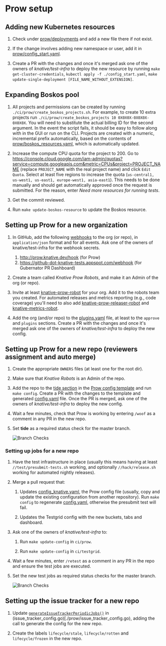 # Prow setup

## Adding new Kubernetes resources

1. Check under [prow/deployments](./prow/deployments) and
   add a new file there if not exist.

1. If the change involves adding new namespace or user, add it in
   [prow/config_start.yaml](./prow/config_start.yaml).

1. Create a PR with the changes and once it's merged ask one of the owners of
   _knative/test-infra_ to deploy the new resource by running
   `make get-cluster-credentials`, `kubectl apply -f ./config_start.yaml`,
   `make update-single-deployment [FILE_NAME_WITHOUT_EXTENSION]`.

## Expanding Boskos pool

1. All projects and permissions can be created by running
   `./ci/prow/create_boskos_projects.sh`. For example, to create 10 extra projects
   run `./ci/prow/create_boskos_projects 10 0X0X0X-0X0X0X-0X0X0X`.
   You will need to substitute the actual billing ID for the second argument. In
   the event the script fails, it should be easy to follow along with in the GUI
   or run on the CLI. Projects are created with a numeric, incremental prefix
   automatically, based on the contents of [prow/boskos_resources.yaml](./prow/boskos_resources.yaml),
   which is automatically updated.

1. Increase the compute CPU quota for the project to 200. Go to
   <https://console.cloud.google.com/iam-admin/quotas?service=compute.googleapis.com&metric=CPUs&project=PROJECT_NAME>
   (replace `PROJECT_NAME` with the real project name) and click `Edit Quota`.
   Select at least five regions to increase the quota
   (`us-central1, us-west1, us-east1, europe-west1, asia-east1`). This needs to
   be done manually and should get automatically approved once the request is
   submitted. For the reason, enter _Need more resources for running tests_.

1. Get the commit reviewed.

1. Run `make update-boskos-resource` to update the Boskos resource.

## Setting up Prow for a new organization

1. In GitHub, add the following
   [webhooks](https://developer.github.com/webhooks/) to the org (or repo), in
   `application/json` format and for all events. Ask one of the owners of
   knative/test-infra for the webhook secrets.

   1. <http://prow.knative.dev/hook> (for Prow)
   1. <https://github-dot-knative-tests.appspot.com/webhook> (for Gubernator PR
      Dashboard)

1. Create a team called _Knative Prow Robots_, and make it an Admin of the org
   (or repo).

1. Invite at least [knative-prow-robot](https://github.com/knative-prow-robot)
   for your org. Add it to the robots team you created. For automated releases
   and metrics reporting (e.g., code coverage) you'll need to also add
   [knative-prow-releaser-robot](https://github.com/knative-prow-releaser-robot)
   and [knative-metrics-robot](https://github.com/knative-metrics-robot).

1. Add the org (and/or repo) to the [plugins.yaml](./prow/plugins.yaml) file, at
   least to the `approve` and `plugins` sections. Create a PR with the changes
   and once it's merged ask one of the owners of _knative/test-infra_ to deploy
   the new config.

## Setting up Prow for a new repo (reviewers assignment and auto merge)

1. Create the appropriate `OWNERS` files (at least one for the root dir).

1. Make sure that _Knative Robots_ is an Admin of the repo.

1. Add the repo to the
   [tide section](https://github.com/knative/test-infra/blob/b2cd02e6836ea2744ad838522b9eaf46385990f7/ci/prow/templates/prow_config_header.yaml#L72)
   in the [Prow config template](./prow/templates/prow_config_header.yaml) and
   run `make config`. Create a PR with the changes to the template and generated
   [config.yaml](./prow/config.yaml) file. Once the PR is merged, ask one of the
   owners of _knative/test-infra_ to deploy the new config.

1. Wait a few minutes, check that Prow is working by entering `/woof` as a
   comment in any PR in the new repo.

1. Set **tide** as a required status check for the master branch.

   ![Branch Checks](branch_checks.png)

### Setting up jobs for a new repo

1. Have the test infrastructure in place (usually this means having at least
   `//test/presubmit-tests.sh` working, and optionally `//hack/release.sh`
   working for automated nightly releases).

1. Merge a pull request that:

   1. Updates [config_knative.yaml](./prow/config_knative.yaml), the Prow config
      file (usually, copy and update the existing configuration from another
      repository). Run `make config` to regenerate
      [config.yaml](./prow/config.yaml), otherwise the presubmit test will fail.

   1. Updates the Testgrid config with the new buckets, tabs and dashboard.

1. Ask one of the owners of _knative/test-infra_ to:

   1. Run `make update-config` in `ci/prow`.

   1. Run `make update-config` in `ci/testgrid`.

1. Wait a few minutes, enter `/retest` as a comment in any PR in the repo and
   ensure the test jobs are executed.

1. Set the new test jobs as required status checks for the master branch.

   ![Branch Checks](branch_checks.png)

## Setting up the issue tracker for a new repo

1. Update [`generateIssueTrackerPeriodicJobs()`](https://github.com/knative/test-infra/blob/585becc692106854a4de992c4dda9106addddb8e/ci/prow/issue_tracker_config.go#L48)
   in (issue_tracker_config.go)[./prow/issue_tracker_config.go), adding the call
   to generate the config for the new repo.

1. Create the labels `lifecycle/stale`, `lifecycle/rotten` and `lifecycle/frozen` in the new repo.  
